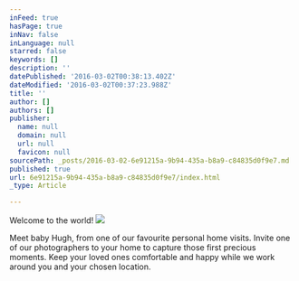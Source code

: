 ```yaml
---
inFeed: true
hasPage: true
inNav: false
inLanguage: null
starred: false
keywords: []
description: ''
datePublished: '2016-03-02T00:38:13.402Z'
dateModified: '2016-03-02T00:37:23.988Z'
title: ''
author: []
authors: []
publisher:
  name: null
  domain: null
  url: null
  favicon: null
sourcePath: _posts/2016-03-02-6e91215a-9b94-435a-b8a9-c84835d0f9e7.md
published: true
url: 6e91215a-9b94-435a-b8a9-c84835d0f9e7/index.html
_type: Article

---
```

Welcome to the world!
![](https://the-grid-user-content.s3-us-west-2.amazonaws.com/d73b4f5c-aadc-4a77-a556-da50525d1117.jpg)

Meet baby Hugh, from one of our favourite personal home visits. Invite one of our photographers to your home to capture those first precious moments. Keep your loved ones comfortable and happy while we work around you and your chosen location.